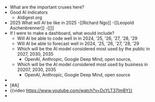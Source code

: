 - What are the important cruxes here?
- Good AI indicators
	- AIdigest.org
- 2025 What will AI be like in 2025
	-[[Richard Ngo]]
	-[[Leopold Aschenbrenner]]
	-[[]]
- If I were to make a dashboard, what would include?
	- Will AI be able to code well in in 2024, '25, '26, '27, '28, '29
	- Will AI be able to forecast well in 2024, '25, '26, '27, '28, '29
	- Which will be the AI model considered most used by the public in 2027, 2030, 2035
		- OpenAI, Anthropic, Google Deep Mind, open source,
	- Which will be the AI model considered most used by business in 20207, 2030, 2035
		- OpenAI, Anthropic, Google Deep Mind, open source
-
- [#A]
- {{video https://www.youtube.com/watch?v=DcYLT37ImBY}}
-